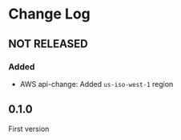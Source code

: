 # Change Log

## NOT RELEASED

### Added

- AWS api-change: Added `us-iso-west-1` region

## 0.1.0

First version
